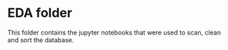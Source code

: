 # EDA folder

This folder contains the jupyter notebooks that were used to scan, clean and sort the database. 
